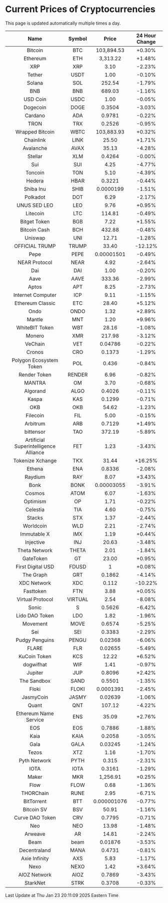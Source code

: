 # Current Prices of Cryptocurrencies
This page is updated automatically multiple times a day.

| Name | Symbol | Price | 24 Hour Change |
| :---: |:---:| :---: | :---: |
| Bitcoin | BTC | 103,894.53 | +0.30% |
| Ethereum | ETH | 3,313.22 | +1.48% |
| XRP | XRP | 3.10 | -2.23% |
| Tether | USDT | 1.00 | -0.10% |
| Solana | SOL | 252.54 | -1.79% |
| BNB | BNB | 689.03 | -1.16% |
| USD Coin | USDC | 1.00 | -0.05% |
| Dogecoin | DOGE | 0.3504 | -3.03% |
| Cardano | ADA | 0.9781 | -0.22% |
| TRON | TRX | 0.2526 | -0.95% |
| Wrapped Bitcoin | WBTC | 103,883.93 | +0.32% |
| Chainlink | LINK | 25.50 | +1.71% |
| Avalanche | AVAX | 35.13 | -4.28% |
| Stellar | XLM | 0.4264 | -0.00% |
| Sui | SUI | 4.25 | -4.77% |
| Toncoin | TON | 5.10 | -4.39% |
| Hedera | HBAR | 0.3221 | -0.44% |
| Shiba Inu | SHIB | 0.0000199 | -1.51% |
| Polkadot | DOT | 6.29 | -2.17% |
| UNUS SED LEO | LEO | 9.76 | +0.95% |
| Litecoin | LTC | 114.81 | -0.49% |
| Bitget Token | BGB | 7.22 | +1.55% |
| Bitcoin Cash | BCH | 432.88 | -0.48% |
| Uniswap | UNI | 12.71 | -1.28% |
| OFFICIAL TRUMP | TRUMP | 33.40 | -12.12% |
| Pepe | PEPE | 0.00001501 | -0.49% |
| NEAR Protocol | NEAR | 4.92 | -2.64% |
| Dai | DAI | 1.00 | -0.20% |
| Aave | AAVE | 333.36 | -2.99% |
| Aptos | APT | 8.25 | -2.73% |
| Internet Computer | ICP | 9.11 | -1.15% |
| Ethereum Classic | ETC | 28.40 | +5.12% |
| Ondo | ONDO | 1.32 | +2.89% |
| Mantle | MNT | 1.20 | +9.96% |
| WhiteBIT Token | WBT | 28.16 | -1.08% |
| Monero | XMR | 217.98 | -3.12% |
| VeChain | VET | 0.04786 | -0.22% |
| Cronos | CRO | 0.1373 | -1.29% |
| Polygon Ecosystem Token | POL | 0.436 | -0.84% |
| Render Token | RENDER | 6.96 | -0.82% |
| MANTRA | OM | 3.70 | -0.68% |
| Algorand | ALGO | 0.4026 | -0.11% |
| Kaspa | KAS | 0.1299 | -0.71% |
| OKB | OKB | 54.62 | -1.23% |
| Filecoin | FIL | 5.00 | -0.15% |
| Arbitrum | ARB | 0.7129 | +1.49% |
| bittensor | TAO | 372.19 | -5.89% |
| Artificial Superintelligence Alliance | FET | 1.23 | -3.43% |
| Tokenize Xchange | TKX | 31.44 | +16.25% |
| Ethena | ENA | 0.8336 | -2.08% |
| Raydium | RAY | 8.07 | +3.43% |
| Bonk | BONK | 0.00003055 | -3.91% |
| Cosmos | ATOM | 6.07 | -1.63% |
| Optimism | OP | 1.71 | -0.22% |
| Celestia | TIA | 4.60 | -0.75% |
| Stacks | STX | 1.37 | -2.44% |
| Worldcoin | WLD | 2.21 | -2.74% |
| Immutable X | IMX | 1.19 | +0.44% |
| Injective | INJ | 20.63 | -3.48% |
| Theta Network | THETA | 2.01 | -1.84% |
| GateToken | GT | 23.00 | +0.95% |
| First Digital USD | FDUSD | 1 | +0.08% |
| The Graph | GRT | 0.1862 | -4.14% |
| XDC Network | XDC | 0.112 | -10.22% |
| Fasttoken | FTN | 3.88 | +0.05% |
| Virtual Protocol | VIRTUAL | 2.54 | -8.08% |
| Sonic | S | 0.5626 | -6.42% |
| Lido DAO Token | LDO | 1.82 | -1.96% |
| Movement | MOVE | 0.6574 | -5.25% |
| Sei | SEI | 0.3383 | -2.29% |
| Pudgy Penguins | PENGU | 0.02368 | -6.06% |
| FLARE | FLR | 0.02655 | -5.49% |
| KuCoin Token | KCS | 12.22 | +6.52% |
| dogwifhat | WIF | 1.41 | -0.97% |
| Jupiter | JUP | 0.8096 | +2.42% |
| The Sandbox | SAND | 0.5501 | -1.35% |
| Floki | FLOKI | 0.0001391 | -2.45% |
| JasmyCoin | JASMY | 0.02639 | -1.06% |
| Quant | QNT | 107.12 | -4.22% |
| Ethereum Name Service | ENS | 35.09 | +2.76% |
| EOS | EOS | 0.7886 | -1.88% |
| Kaia | KAIA | 0.2058 | -3.05% |
| Gala | GALA | 0.03245 | -1.24% |
| Tezos | XTZ | 1.16 | -1.70% |
| Pyth Network | PYTH | 0.315 | -2.31% |
| IOTA | IOTA | 0.3161 | -1.29% |
| Maker | MKR | 1,256.91 | +0.25% |
| Flow | FLOW | 0.68 | -1.36% |
| THORChain | RUNE | 2.95 | -6.71% |
| BitTorrent | BTT | 0.000001076 | -0.77% |
| Bitcoin SV | BSV | 50.91 | -1.16% |
| Curve DAO Token | CRV | 0.7795 | -0.71% |
| Neo | NEO | 13.98 | -1.48% |
| Arweave | AR | 14.81 | -2.24% |
| Beam | beam | 0.01876 | -3.53% |
| Decentraland | MANA | 0.4731 | -0.81% |
| Axie Infinity | AXS | 5.83 | -1.17% |
| Nexo | NEXO | 1.42 | +3.64% |
| AIOZ Network | AIOZ | 0.7869 | -3.43% |
| StarkNet | STRK | 0.3708 | -0.33% |

Last Update at Thu Jan 23 20:11:09 2025 Eastern Time